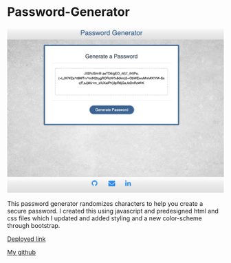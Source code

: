 # Password-Generator
<img src="Assets/Images/password_Generator.png" width="700" >

This password generator randomizes characters to help you create a secure password. I created this using javascript and predesigned html and css files which I updated and added styling and a new color-scheme through bootstrap. 

[Deployed link](https://gary-bergman.github.io/Password-Generator/)

[My github](https://github.com/Gary-Bergman)


